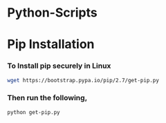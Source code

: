 # Python-Scripts

# Pip Installation  

### To Install pip securely in Linux
```sh
wget https://bootstrap.pypa.io/pip/2.7/get-pip.py
```
### Then run the following,
```sh
python get-pip.py
```
